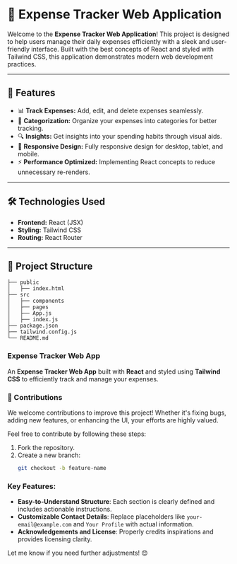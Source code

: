 # 🧾 Expense Tracker Web Application

Welcome to the **Expense Tracker Web Application**! This project is designed to help users manage their daily expenses efficiently with a sleek and user-friendly interface. Built with the best concepts of React and styled with Tailwind CSS, this application demonstrates modern web development practices.

---

## 🚀 Features

- 📊 **Track Expenses:** Add, edit, and delete expenses seamlessly.
- 🧮 **Categorization:** Organize your expenses into categories for better tracking.
- 🔍 **Insights:** Get insights into your spending habits through visual aids.
- 🎨 **Responsive Design:** Fully responsive design for desktop, tablet, and mobile.
- ⚡ **Performance Optimized:** Implementing React concepts to reduce unnecessary re-renders.

---

## 🛠️ Technologies Used

- **Frontend:** React (JSX)
- **Styling:** Tailwind CSS
- **Routing:** React Router

---

## 📂 Project Structure

```plaintext
├── public
│   ├── index.html
├── src
│   ├── components
│   ├── pages
│   ├── App.js
│   ├── index.js
├── package.json
├── tailwind.config.js
└── README.md

```


### Expense Tracker Web App

An **Expense Tracker Web App** built with **React** and styled using **Tailwind CSS** to efficiently track and manage your expenses.

### 🤝 Contributions

We welcome contributions to improve this project! Whether it's fixing bugs, adding new features, or enhancing the UI, your efforts are highly valued.

Feel free to contribute by following these steps:

1. Fork the repository.
2. Create a new branch:
   ```bash
   git checkout -b feature-name
   ```

### Key Features:
- **Easy-to-Understand Structure**: Each section is clearly defined and includes actionable instructions.
- **Customizable Contact Details**: Replace placeholders like `your-email@example.com` and `Your Profile` with actual information.
- **Acknowledgements and License**: Properly credits inspirations and provides licensing clarity.

Let me know if you need further adjustments! 😊
